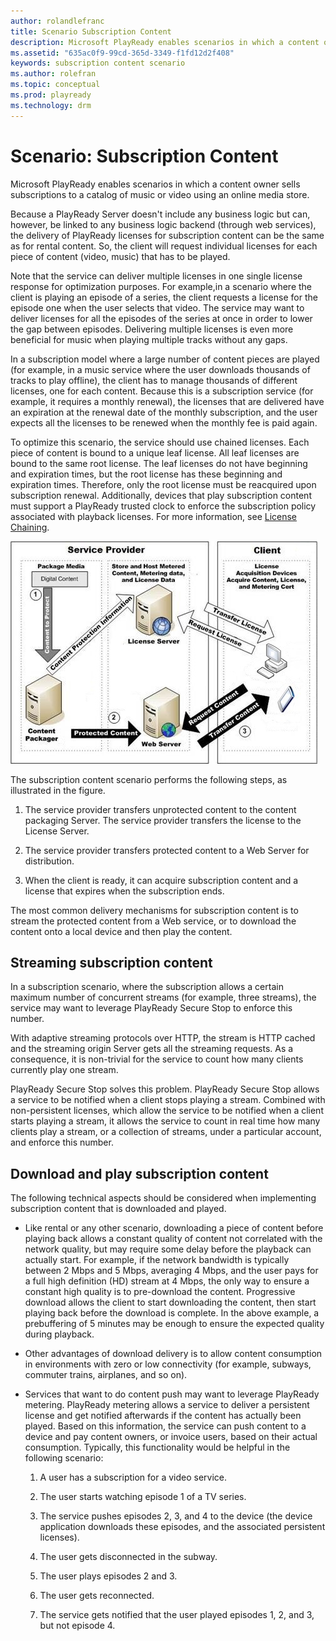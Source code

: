 ```yaml
---
author: rolandlefranc
title: Scenario Subscription Content
description: Microsoft PlayReady enables scenarios in which a content owner sells subscriptions to a catalog of music or video using an online media store.
ms.assetid: "635ac0f9-99cd-365d-3349-f1fd12d2f408"
keywords: subscription content scenario
ms.author: rolefran
ms.topic: conceptual
ms.prod: playready
ms.technology: drm
---
```



# Scenario: Subscription Content


Microsoft PlayReady enables scenarios in which a content owner sells subscriptions to a catalog of music or video using an online media store.


Because a PlayReady Server doesn't include any business logic but can, however, be linked to any business logic backend (through web services), the delivery of PlayReady licenses for subscription content can be the same as for rental content. So, the client will request individual licenses for each piece of content (video, music) that has to be played.


Note that the service can deliver multiple licenses in one single license response for optimization purposes. For example,in a scenario where the client is playing an episode of a series, the client requests a license for the episode one when the user selects that video. The service may want to deliver licenses for all the episodes of the series at once in order to lower the gap between episodes. Delivering multiple licenses is even more beneficial for music when playing multiple tracks without any gaps.


In a subscription model where a large number of content pieces are played (for example, in a music service where the user downloads thousands of tracks to play offline), the client has to manage thousands of different licenses, one for each content. Because this is a subscription service (for example, it requires a monthly renewal), the licenses that are delivered have an expiration at the renewal date of the monthly subscription, and the user expects all the licenses to be renewed when the monthly fee is paid again.


To optimize this scenario, the service should use chained licenses. Each piece of content is bound to a unique leaf license. All leaf licenses are bound to the same root license. The leaf licenses do not have beginning and expiration times, but the root license has these beginning and expiration times. Therefore, only the root license must be reacquired upon subscription renewal. Additionally, devices that play subscription content must support a PlayReady trusted clock to enforce the subscription policy associated with playback licenses. For more information, see [License Chaining](license-chaining.md).


 ![Subscription Content](../images/image26_9.jpg)


The subscription content scenario performs the following steps, as illustrated in the figure.

   1. The service provider transfers unprotected content to the content packaging Server. The service provider transfers the license to the License Server.

   1. The service provider transfers protected content to a Web Server for distribution.

   1. When the client is ready, it can acquire subscription content and a license that expires when the subscription ends.


The most common delivery mechanisms for subscription content is to stream the protected content from a Web service, or to download the content onto a local device and then play the content.

<a id="ID4EFC"></a>



## Streaming subscription content


In a subscription scenario, where the subscription allows a certain maximum number of concurrent streams (for example, three streams), the service may want to leverage PlayReady Secure Stop to enforce this number.


With adaptive streaming protocols over HTTP, the stream is HTTP cached and the streaming origin Server gets all the streaming requests. As a consequence, it is non-trivial for the service to count how many clients currently play one stream.


PlayReady Secure Stop solves this problem. PlayReady Secure Stop allows a service to be notified when a client stops playing a stream. Combined with non-persistent licenses, which allow the service to be notified when a client starts playing a stream, it allows the service to count in real time how many clients play a stream, or a collection of streams, under a particular account, and enforce this number.

<a id="ID4EUC"></a>



## Download and play subscription content


The following technical aspects should be considered when implementing subscription content that is downloaded and played.

   *  Like rental or any other scenario, downloading a piece of content before playing back allows a constant quality of content not correlated with the network quality, but may require some delay before the playback can actually start. For example, if the network bandwidth is typically between 2 Mbps and 5 Mbps, averaging 4 Mbps, and the user pays for a full high definition (HD) stream at 4 Mbps, the only way to ensure a constant high quality is to pre-download the content. Progressive download allows the client to start downloading the content, then start playing back before the download is complete. In the above example, a prebuffering of 5 minutes may be enough to ensure the expected quality during playback.

   *  Other advantages of download delivery is to allow content consumption in environments with zero or low connectivity (for example, subways, commuter trains, airplanes, and so on).

   *  Services that want to do content push may want to leverage PlayReady metering. PlayReady metering allows a service to deliver a persistent license and get notified afterwards if the content has actually been played. Based on this information, the service can push content to a device and pay content owners, or invoice users, based on their actual consumption. Typically, this functionality would be helpful in the following scenario:

      1. A user has a subscription for a video service.

      1. The user starts watching episode 1 of a TV series.

      1. The service pushes episodes 2, 3, and 4 to the device (the device application downloads these episodes, and the associated persistent licenses).

      1. The user gets disconnected in the subway.

      1. The user plays episodes 2 and 3.

      1. The user gets reconnected.

      1. The service gets notified that the user played episodes 1, 2, and 3, but not episode 4.




